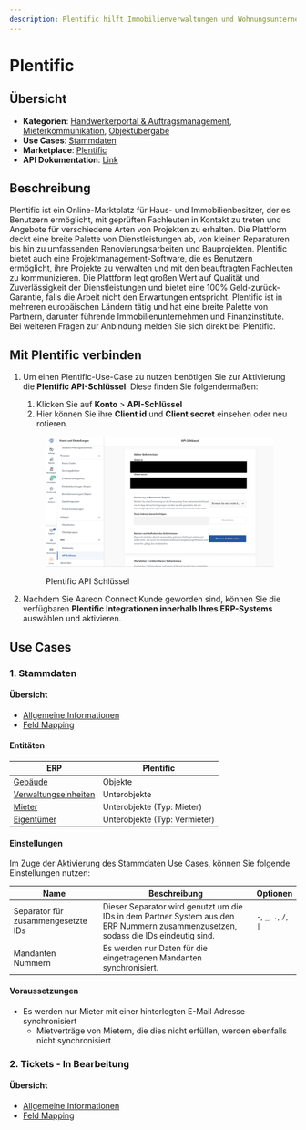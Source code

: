 ```yaml
---
description: Plentific hilft Immobilienverwaltungen und Wohnungsunternehmen
---
```


# Plentific

## Übersicht

* **Kategorien**: [Handwerkerportal & Auftragsmanagement](../kategorien/handwerkerportal-and-auftragsmanagement.md), [Mieterkommunikation](../kategorien/mieterkommunikation.md), [Objektübergabe](../kategorien/objektuebergabe.md)
* **Use Cases**: [Stammdaten](../use-cases/stammdaten.md)
* **Marketplace**: [Plentific](https://marketplace.aareon.com/de/listings/plentific)
* **API Dokumentation**: [Link](https://dev.plentific.com/api/client/latest)

## Beschreibung

Plentific ist ein Online-Marktplatz für Haus- und Immobilienbesitzer, der es Benutzern ermöglicht, mit geprüften Fachleuten in Kontakt zu treten und Angebote für verschiedene Arten von Projekten zu erhalten. Die Plattform deckt eine breite Palette von Dienstleistungen ab, von kleinen Reparaturen bis hin zu umfassenden Renovierungsarbeiten und Bauprojekten. Plentific bietet auch eine Projektmanagement-Software, die es Benutzern ermöglicht, ihre Projekte zu verwalten und mit den beauftragten Fachleuten zu kommunizieren. Die Plattform legt großen Wert auf Qualität und Zuverlässigkeit der Dienstleistungen und bietet eine 100% Geld-zurück-Garantie, falls die Arbeit nicht den Erwartungen entspricht. Plentific ist in mehreren europäischen Ländern tätig und hat eine breite Palette von Partnern, darunter führende Immobilienunternehmen und Finanzinstitute. Bei weiteren Fragen zur Anbindung melden Sie sich direkt bei Plentific.

## Mit Plentific verbinden

1.  Um einen Plentific-Use-Case zu nutzen benötigen Sie zur Aktivierung die **Plentific API-Schlüssel**. Diese finden Sie folgendermaßen:

    1. Klicken Sie auf **Konto** > **API-Schlüssel**
    2. Hier können Sie ihre **Client id** und **Client secret** einsehen oder neu rotieren.



    <figure><img src="../.gitbook/assets/image (2) (1) (1) (1).png" alt="" width="563"><figcaption><p>Plentific API Schlüssel</p></figcaption></figure>
2. Nachdem Sie Aareon Connect Kunde geworden sind, können Sie die verfügbaren **Plentific Integrationen innerhalb Ihres ERP-Systems** auswählen und aktivieren.

## Use Cases

### 1. Stammdaten

#### Übersicht

* [Allgemeine Informationen](../use-cases/stammdaten.md)
* [Feld Mapping](https://docs.google.com/spreadsheets/d/1b5iCRsnGxBGTXNzHzaNm0SlfRoIpbRofghzS-7HwbVc/edit#gid=1213044489\&fvid=23969279)

#### Entitäten

| ERP                                                            | Plentific                     |
| -------------------------------------------------------------- | ----------------------------- |
| [Gebäude](../entitaeten/gebaeude.md)                           | Objekte                       |
| [Verwaltungseinheiten](../kategorien/eigentuemerverwaltung.md) | Unterobjekte                  |
| [Mieter](../entitaeten/mieter.md)                              | Unterobjekte (Typ: Mieter)    |
| [Eigentümer](../entitaeten/eigentuemer.md)                     | Unterobjekte (Typ: Vermieter) |

#### Einstellungen

Im Zuge der Aktivierung des Stammdaten Use Cases, können Sie folgende Einstellungen nutzen:

<table><thead><tr><th width="165">Name</th><th width="450.33333333333326">Beschreibung</th><th>Optionen</th></tr></thead><tbody><tr><td>Separator für zusammengesetzte IDs</td><td>Dieser Separator wird genutzt um die IDs in dem Partner System aus den ERP Nummern zusammenzusetzen, sodass die IDs eindeutig sind.</td><td><code>-</code>, <code>_</code>, <code>.</code>, <code>/</code>, <code>|</code></td></tr><tr><td>Mandanten Nummern</td><td>Es werden nur Daten für die eingetragenen Mandanten synchronisiert.</td><td></td></tr></tbody></table>

#### Voraussetzungen

* Es werden nur Mieter mit einer hinterlegten E-Mail Adresse synchronisiert
  * Mietverträge von Mietern, die dies nicht erfüllen, werden ebenfalls nicht synchronisiert

### 2. Tickets - In Bearbeitung

#### Übersicht

* [Allgemeine Informationen](../use-cases/tickets.md)
* [Feld Mapping](https://docs.google.com/spreadsheets/d/1b5iCRsnGxBGTXNzHzaNm0SlfRoIpbRofghzS-7HwbVc/edit#gid=388591826\&fvid=1169857418)

